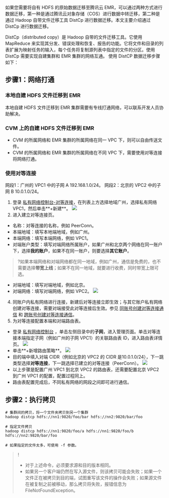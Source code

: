 如果您需要将自有 HDFS 的原始数据迁移至腾讯云 EMR，可以通过两种方式进行数据迁移，第一种是通过腾讯云对象存储（COS）进行数据中转迁移，第二种是通过 Hadoop 自带文件迁移工具 DistCp 进行数据迁移。本文主要介绍通过 DistCp 进行数据迁移。

DistCp（distributed copy）是 Hadoop 自带的文件迁移工具。它使用 MapReduce 来实现其分发、错误处理和恢复、报告的功能。它将文件和目录的列表扩展为映射任务的输入，每个任务将复制源列表中指定的文件的分区。使用 DistCp 需要实现自建集群和 EMR 集群的网络互通。
使用 DistCP 数据迁移步骤如下：
## 步骤1：网络打通
### 本地自建 HDFS 文件迁移到 EMR
本地自建 HDFS 文件迁移到 EMR 集群需要有专线打通网络，可以联系开发人员协助解决。
### CVM 上的自建 HDFS 文件迁移到 EMR
- CVM 的所属网络和 EMR 集群的所属网络在同一 VPC 下，则可以自由传送文件。
- CVM 的所属网络和 EMR 集群的所属网络在不同 VPC 下，需要使用对等连接将网络打通。

### 使用对等连接
网段1：广州的 VPC1 中的子网 A 192.168.1.0/24。
网段2：北京的 VPC2 中的子网 B 10.0.1.0/24。
1. 登录 [私有网络控制台-对等连接](https://console.cloud.tencent.com/vpc/conn)，在列表上方选择地域广州，选择私有网络 VPC1，然后单击**+新建**。
![](https://main.qcloudimg.com/raw/ad81d49f0e69f4efb717ab99e93a0ee7.png)
3. 进入建立对等连接页。
 - 名称：对等连接的名称，例如 PeerConn。
 - 本端地域：填写本地端地域，例如广州。
 - 本端网络：填写本端网络，例如 VPC1。
 - 对端账户类型：填写对端网络所属账户，如果广州和北京两个网络在同一账户下，选择**我的账户**，如果不在同一账户，则要选择**其它账户**。
>?如果本端网络和对端网络都在同一地域，例如广州，通信是免费的，也不需要选择**带宽上线**；如果不在同一地域，就要进行收费，同时带宽上限可选。
 - 对端地域：填写对端地域，例如北京。
 - 对端网络：填写对端网络，例如 VPC2。
![](https://main.qcloudimg.com/raw/7aeff180fd4e562429ff33ee25544353.png)
4. 同账户内私有网络进行连接，新建后对等连接立即生效；与其它账户私有网络创建对等连接，需要对端接受此对等连接后生效。参见 [同账号创建对等连接通信](https://cloud.tencent.com/document/product/553/18836) 和 [跨账号创建对等连接通信](https://cloud.tencent.com/document/product/553/18837)。
5. 为对等连接配置本端和对端路由表。
 - 登录 [私有网络控制台](https://console.cloud.tencent.com/vpc) ，单击左侧目录中的**子网**，进入管理页面。单击对等连接本端指定子网（例如广州的子网 VPC1）的关联路由表 ID，进入路由表详情页。
![](https://main.qcloudimg.com/raw/0959e04afcc6a262745a3d8d4b04cf9d.png)
 - 单击**+新增路由策略**。
![](https://qcloudimg.tencent-cloud.cn/raw/b4df2d6df99b8d67c94d9c4922c73407.png)
 - 目的端中填入对端 CIDR（例如北京的 VPC2 的 CIDR 是10.0.1.0/24），下一跳类型选择**对等连接**，下一跳选择已建立的对等连接（PeerConn）。
 ![](https://main.qcloudimg.com/raw/dd71b52b2472611d8c42b13bb16de021.png)
 - 以上步骤是配置广州 VPC1 到北京 VPC2 的路由表，还需要配置北京 VPC2 到广州 VPC1 的配置，配置过程同上。
 - 路由表配置完成后，不同私有网络的网段之间即可进行通信。

## 步骤2：执行拷贝
``` shell
# 集群间的拷贝，将一个文件夹拷贝到另一个集群
hadoop distcp hdfs://nn1:9820/foo/bar hdfs://nn2:9820/bar/foo

# 指定文件拷贝
hadoop distcp hdfs://nn1:9820/foo/a hdfs://nn1:9820/foo/b hdfs://nn2:9820/bar/foo

# 如果指定的文件太多，可使用 -f 参数。
```

>! 
>- 对于上述命令，必须要求源和目的版本相同。
>- 如果另一个客户端仍然在写入源文件，则该拷贝可能会失败；如果一个文件正在被拷贝到目的端，试图重写该文件的操作会失败；如果源文件在被复制之前被移动，那么拷贝将失败，报错信息为 FileNotFoundException。
